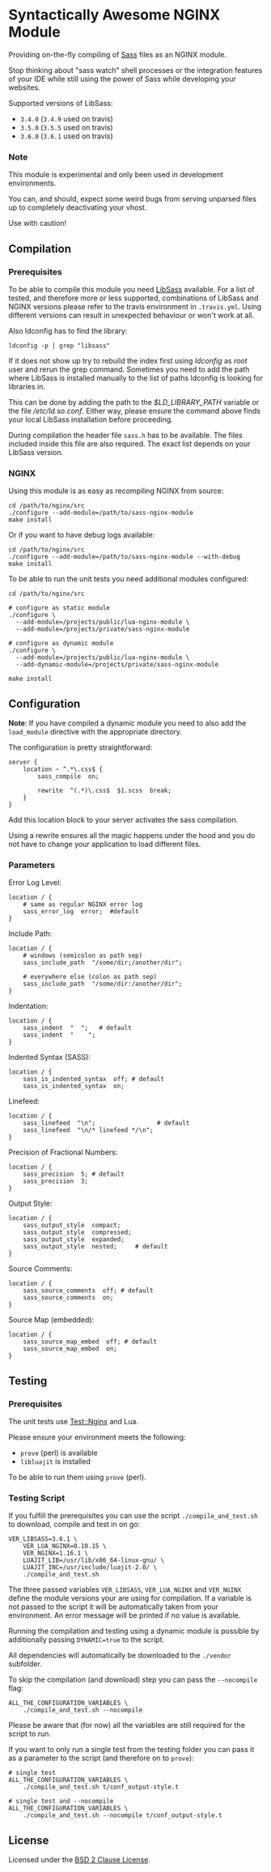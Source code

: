 # Syntactically Awesome NGINX Module

Providing on-the-fly compiling of [Sass](http://sass-lang.com/) files as an NGINX module.

Stop thinking about "sass watch" shell processes or the integration features of your IDE while still using the power of Sass while developing your websites.

Supported versions of LibSass:

- `3.4.0` (`3.4.9` used on travis)
- `3.5.0` (`3.5.5` used on travis)
- `3.6.0` (`3.6.1` used on travis)

### Note

This module is experimental and only been used in development environments.

You can, and should, expect some weird bugs from serving unparsed files up to completely deactivating your vhost.

Use with caution!

## Compilation

### Prerequisites

To be able to compile this module you need [LibSass](https://github.com/sass/libsass) available. For a list of tested, and therefore more or less supported, combinations of LibSass and NGINX versions please refer to the travis environment in `.travis.yml`. Using different versions can result in unexpected behaviour or won't work at all.

Also ldconfig has to find the library:

```shell
ldconfig -p | grep "libsass"
```

If it does not show up try to rebuild the index first using *ldconfig* as *root* user and rerun the grep command. Sometimes you need to add the path where LibSass is installed manually to the list of paths ldconfig is looking for libraries in.

This can be done by adding the path to the *$LD\_LIBRARY\_PATH* variable or the file */etc/ld.so.conf*. Either way, please ensure the command above finds your local LibSass installation before proceeding.

During compilation the header file `sass.h` has to be available. The files included inside this file are also required. The exact list depends on your LibSass version.

### NGINX

Using this module is as easy as recompiling NGINX from source:

```shell
cd /path/to/nginx/src
./configure --add-module=/path/to/sass-nginx-module
make install
```

Or if you want to have debug logs available:

```shell
cd /path/to/nginx/src
./configure --add-module=/path/to/sass-nginx-module --with-debug
make install
```

To be able to run the unit tests you need additional modules configured:

```shell
cd /path/to/nginx/src

# configure as static module
./configure \
  --add-module=/projects/public/lua-nginx-module \
  --add-module=/projects/private/sass-nginx-module

# configure as dynamic module
./configure \
  --add-module=/projects/public/lua-nginx-module \
  --add-dynamic-module=/projects/private/sass-nginx-module

make install
```

## Configuration

__Note__: If you have compiled a dynamic module you need to also add the `load_module` directive with the appropriate directory.

The configuration is pretty straightforward:

```nginx
server {
    location ~ ^.*\.css$ {
        sass_compile  on;

        rewrite  ^(.*)\.css$  $1.scss  break;
    }
}
```

Add this location block to your server activates the sass compilation.

Using a rewrite ensures all the magic happens under the hood and you do not have to change your application to load different files.

### Parameters

Error Log Level:

```nginx
location / {
    # same as regular NGINX error log
    sass_error_log  error;  #default
}
```

Include Path:

```nginx
location / {
    # windows (semicolon as path sep)
    sass_include_path  "/some/dir;/another/dir";

    # everywhere else (colon as path sep)
    sass_include_path  "/some/dir:/another/dir";
}
```

Indentation:

```nginx
location / {
    sass_indent  "  ";   # default
    sass_indent  "    ";
}
```

Indented Syntax (SASS):

```nginx
location / {
    sass_is_indented_syntax  off; # default
    sass_is_indented_syntax  on;
```

Linefeed:

```nginx
location / {
    sass_linefeed  "\n";                 # default
    sass_linefeed  "\n/* linefeed */\n";
}
```

Precision of Fractional Numbers:

```nginx
location / {
    sass_precision  5; # default
    sass_precision  3;
}
```

Output Style:

```nginx
location / {
    sass_output_style  compact;
    sass_output_style  compressed;
    sass_output_style  expanded;
    sass_output_style  nested;     # default
}
```

Source Comments:

```nginx
location / {
    sass_source_comments  off; # default
    sass_source_comments  on;
}
```

Source Map (embedded):

```nginx
location / {
    sass_source_map_embed  off; # default
    sass_source_map_embed  on;
}
```


## Testing

### Prerequisites

The unit tests use [Test::Nginx](http://github.com/agentzh/test-nginx) and Lua.

Please ensure your environment meets the following:

- `prove` (perl) is available
- `libluajit` is installed

To be able to run them using `prove` (perl).

### Testing Script

If you fulfill the prerequisites you can use the script `./compile_and_test.sh` to download, compile and test in on go:

```shell
VER_LIBSASS=3.6.1 \
    VER_LUA_NGINX=0.10.15 \
    VER_NGINX=1.16.1 \
    LUAJIT_LIB=/usr/lib/x86_64-linux-gnu/ \
    LUAJIT_INC=/usr/include/luajit-2.0/ \
    ./compile_and_test.sh
```

The three passed variables `VER_LIBSASS`, `VER_LUA_NGINX` and `VER_NGINX` define the module versions your are using for compilation. If a variable is not passed to the script it will be automatically taken from your environment. An error message will be printed if no value is available.

Running the compilation and testing using a dynamic module is possible by additionally passing `DYNAMIC=true` to the script.

All dependencies will automatically be downloaded to the `./vendor` subfolder.

To skip the compilation (and download) step you can pass the `--nocompile` flag:

```shell
ALL_THE_CONFIGURATION_VARIABLES \
    ./compile_and_test.sh --nocompile
```

Please be aware that (for now) all the variables are still required for the script to run.

If you want to only run a single test from the testing folder you can pass it as a parameter to the script (and therefore on to `prove`):

```shell
# single test
ALL_THE_CONFIGURATION_VARIABLES \
    ./compile_and_test.sh t/conf_output-style.t

# single test and --nocompile
ALL_THE_CONFIGURATION_VARIABLES \
    ./compile_and_test.sh --nocompile t/conf_output-style.t
```

## License

Licensed under the [BSD 2 Clause License](https://opensource.org/licenses/BSD-2-Clause).
